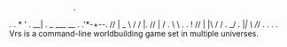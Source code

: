                     .
 .  . * '      .
    __| .   _  ___     __   .
  .'*-+--. // | _ \   / /
     \|.  //  |   / .  \ \   .
    . ! \//   | |\\   / /  .
       \_/  . |_| \\ /_/
.                 .
         .               .         
Vrs is a command-line worldbuilding game set in multiple universes.
